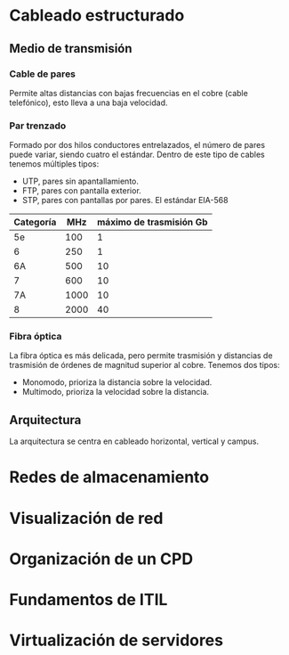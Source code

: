 # Cableado estructurado
## Medio de transmisión
### Cable de pares
Permite altas distancias con bajas frecuencias en el cobre (cable telefónico), esto lleva a una baja velocidad.
### Par trenzado
Formado por dos hilos conductores entrelazados, el número de pares puede variar, siendo cuatro el estándar. Dentro de este tipo de cables tenemos múltiples tipos:
- UTP, pares sin apantallamiento.
- FTP, pares con pantalla exterior.
- STP, pares con pantallas por pares.
El estándar EIA-568 

| Categoría | MHz  | máximo de trasmisión Gb |
| --------- | ---- | ----------------------- |
| 5e        | 100  | 1                       |
| 6         | 250  | 1                       |
| 6A        | 500  | 10                      |
| 7         | 600  | 10                      |
| 7A        | 1000 | 10                      |
| 8         | 2000 | 40                      | 
### Fibra óptica
La fibra óptica es más delicada, pero permite trasmisión y distancias de trasmisión de órdenes de magnitud superior al cobre. Tenemos dos tipos:
- Monomodo, prioriza la distancia sobre la velocidad.
- Multimodo, prioriza la velocidad sobre la distancia.
## Arquitectura
La arquitectura se centra en cableado horizontal, vertical y campus.
# Redes de almacenamiento
# Visualización de red
# Organización de un CPD
# Fundamentos de ITIL
# Virtualización de servidores